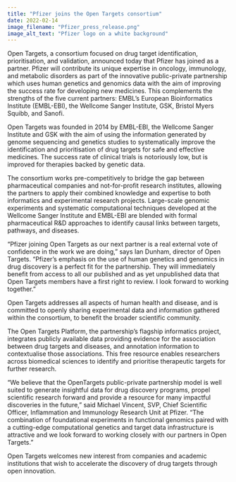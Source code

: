 ```yaml
---
title: "Pfizer joins the Open Targets consortium"
date: 2022-02-14
image_filename: "Pfizer_press_release.png"
image_alt_text: "Pfizer logo on a white background"
---
```

Open Targets, a consortium focused on drug target identification, prioritisation, and validation, announced today that Pfizer has joined as a partner. Pfizer will contribute its unique expertise in oncology, immunology, and metabolic disorders as part of the innovative public-private partnership which uses human genetics and genomics data with the aim of improving the success rate for developing new medicines. This complements the strengths of the five current partners: EMBL’s European Bioinformatics Institute (EMBL-EBI), the Wellcome Sanger Institute, GSK, Bristol Myers Squibb, and Sanofi. 
 
Open Targets was founded in 2014 by EMBL-EBI, the Wellcome Sanger Institute and GSK with the aim of using the information generated by genome sequencing and genetics studies to systematically improve the identification and prioritisation of drug targets for safe and effective medicines. The success rate of clinical trials is notoriously low, but is improved for therapies backed by genetic data. 
 
The consortium works pre-competitively to bridge the gap between pharmaceutical companies and not-for-profit research institutes, allowing the partners to apply their combined knowledge and expertise to both informatics and experimental research projects. Large-scale genomic experiments and systematic computational techniques developed at the Wellcome Sanger Institute and EMBL-EBI are blended with formal pharmaceutical R&D approaches to identify causal links between targets, pathways, and diseases. 
 
“Pfizer joining Open Targets as our next partner is a real external vote of confidence in the work we are doing,” says Ian Dunham, director of Open Targets. “Pfizer’s emphasis on the use of human genetics and genomics in drug discovery is a perfect fit for the partnership. They will immediately benefit from access to all our published and as yet unpublished data that Open Targets members have a first right to review. I look forward to working together.”

Open Targets addresses all aspects of human health and disease, and is committed to openly sharing experimental data and information gathered within the consortium, to benefit the broader scientific community. 

The Open Targets Platform, the partnership’s flagship informatics project, integrates publicly available data providing evidence for the association between drug targets and diseases, and annotation information to contextualise those associations. This free resource enables researchers across biomedical sciences to identify and prioritise therapeutic targets for further research. 
 
“We believe that the OpenTargets public-private partnership model is well suited to generate insightful data for drug discovery programs, propel scientific research forward and provide a resource for many impactful discoveries in the future,” said Michael Vincent, SVP, Chief Scientific Officer, Inflammation and Immunology Research Unit at Pfizer. “The combination of foundational experiments in functional genomics paired with a cutting-edge computational genetics and target data infrastructure is attractive and we look forward to working closely with our partners in Open Targets.”

Open Targets welcomes new interest from companies and academic institutions that wish to accelerate the discovery of drug targets through open innovation.
